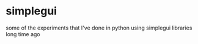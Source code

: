 # simplegui
some of the experiments that I've done in python using simplegui libraries long time ago
